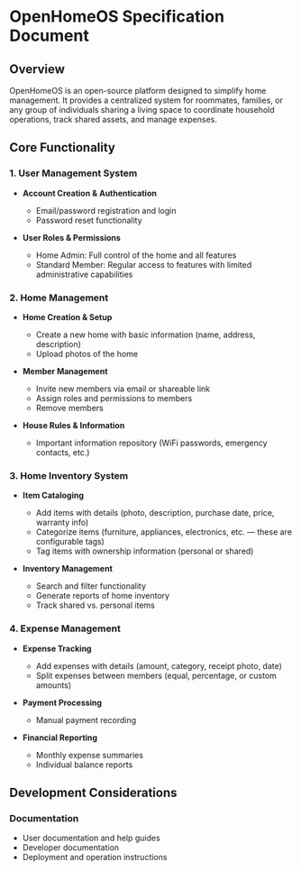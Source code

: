 # OpenHomeOS Specification Document

## Overview
OpenHomeOS is an open-source platform designed to simplify home management. It provides a centralized system for roommates, families, or any group of individuals sharing a living space to coordinate household operations, track shared assets, and manage expenses.

## Core Functionality

### 1. User Management System
- **Account Creation & Authentication**
  - Email/password registration and login
  - Password reset functionality
  
- **User Roles & Permissions**
  - Home Admin: Full control of the home and all features
  - Standard Member: Regular access to features with limited administrative capabilities

### 2. Home Management

- **Home Creation & Setup**
  - Create a new home with basic information (name, address, description)
  - Upload photos of the home

- **Member Management**
  - Invite new members via email or shareable link
  - Assign roles and permissions to members
  - Remove members
  
- **House Rules & Information**
  - Important information repository (WiFi passwords, emergency contacts, etc.)

### 3. Home Inventory System

- **Item Cataloging**
  - Add items with details (photo, description, purchase date, price, warranty info)
  - Categorize items (furniture, appliances, electronics, etc. — these are configurable tags)
  - Tag items with ownership information (personal or shared)
  
- **Inventory Management**
  - Search and filter functionality
  - Generate reports of home inventory
  - Track shared vs. personal items

### 4. Expense Management

- **Expense Tracking**
  - Add expenses with details (amount, category, receipt photo, date)
  - Split expenses between members (equal, percentage, or custom amounts)
  
- **Payment Processing**
  - Manual payment recording

- **Financial Reporting**
  - Monthly expense summaries
  - Individual balance reports
  
## Development Considerations

### Documentation
- User documentation and help guides
- Developer documentation
- Deployment and operation instructions